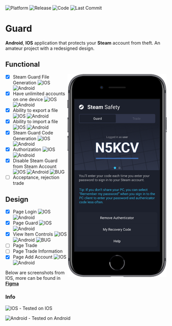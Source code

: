 ![Platform](https://img.shields.io/badge/platform-ios%20%7C%20android-brightgreen)
![Release](https://img.shields.io/github/v/release/AN0NCER/guard)
![Code](https://img.shields.io/github/languages/top/AN0NCER/guard)
![Last Commit](https://img.shields.io/github/last-commit/AN0NCER/guard)

# Guard

**Android**, **IOS** application that protects your **Steam** account from theft. An amateur project with a redesigned design.

## Functional

<img src="Resorces/iphoneExample.png" align="right" width="310" />

- [X] Steam Guard File Generation  ![IOS](https://img.shields.io/badge/ios-light?style=flat&logo=apple) ![Android](https://img.shields.io/badge/android-blue?style=flat&logo=android)
- [X] Have unlimited accounts on one device  ![IOS](https://img.shields.io/badge/ios-light?style=flat&logo=apple) ![Android](https://img.shields.io/badge/android-blue?style=flat&logo=android)
- [X] Ability to export a file   ![IOS](https://img.shields.io/badge/ios-light?style=flat&logo=apple) ![Android](https://img.shields.io/badge/android-blue?style=flat&logo=android)
- [X] Ability to import a file   ![IOS](https://img.shields.io/badge/ios-light?style=flat&logo=apple) ![Android](https://img.shields.io/badge/android-blue?style=flat&logo=android)
- [X] Steam Guard Code Generation   ![IOS](https://img.shields.io/badge/ios-light?style=flat&logo=apple) ![Android](https://img.shields.io/badge/android-blue?style=flat&logo=android)
- [X] Authorization   ![IOS](https://img.shields.io/badge/ios-light?style=flat&logo=apple) ![Android](https://img.shields.io/badge/android-blue?style=flat&logo=android)
- [X] Disable Steam Guard from Steam Account   ![IOS](https://img.shields.io/badge/ios-light?style=flat&logo=apple) ![Android](https://img.shields.io/badge/android-blue?style=flat&logo=android) ![BUG](https://img.shields.io/badge/-BUG-critical)
- [ ] Acceptance, rejection trade

## Design

- [X] Page Login   ![IOS](https://img.shields.io/badge/ios-light?style=flat&logo=apple) ![Android](https://img.shields.io/badge/android-blue?style=flat&logo=android)
- [X] Page Guard  ![IOS](https://img.shields.io/badge/ios-light?style=flat&logo=apple) ![Android](https://img.shields.io/badge/android-blue?style=flat&logo=android)
- [X] View Item Controls  ![IOS](https://img.shields.io/badge/ios-light?style=flat&logo=apple) ![Android](https://img.shields.io/badge/android-blue?style=flat&logo=android) ![BUG](https://img.shields.io/badge/-BUG-critical)
- [ ] Page Trade
- [ ] Page Trade Information
- [X] Page Add Account ![IOS](https://img.shields.io/badge/ios-light?style=flat&logo=apple) ![Android](https://img.shields.io/badge/android-blue?style=flat&logo=android)

Below are screenshots from IOS, more can be found in [**Figma**](https://www.figma.com/file/NCcKHjj30Wh1UrKvqnby0C/Guard?node-id=0%3A1)

### Info

![IOS](https://img.shields.io/badge/ios-light?style=flat&logo=apple) - Tested on IOS

![Android](https://img.shields.io/badge/android-blue?style=flat&logo=android) - Tested on Android
